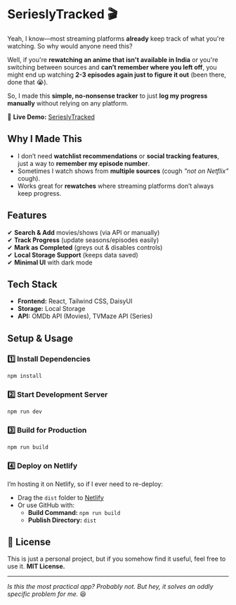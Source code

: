 # **SerieslyTracked** 🎬  

Yeah, I know—most streaming platforms **already** keep track of what you're watching. So why would anyone need this?  

Well, if you're **rewatching an anime that isn't available in India** or you're switching between sources and **can’t remember where you left off**, you might end up watching **2-3 episodes again just to figure it out** (been there, done that 😭).  

So, I made this **simple, no-nonsense tracker** to just **log my progress manually** without relying on any platform.  

🔗 **Live Demo:** [SerieslyTracked](https://seriesly-tracked.netlify.app/)  

## **Why I Made This**  
- I don’t need **watchlist recommendations** or **social tracking features**, just a way to **remember my episode number**.  
- Sometimes I watch shows from **multiple sources** (cough *"not on Netflix"* cough).  
- Works great for **rewatches** where streaming platforms don’t always keep progress.  

## **Features**  
✔ **Search & Add** movies/shows (via API or manually)  
✔ **Track Progress** (update seasons/episodes easily)  
✔ **Mark as Completed** (greys out & disables controls)  
✔ **Local Storage Support** (keeps data saved)  
✔ **Minimal UI** with dark mode  

## **Tech Stack**  
- **Frontend:** React, Tailwind CSS, DaisyUI   
- **Storage:** Local Storage  
- **API:** OMDb API (Movies), TVMaze API (Series)  

## **Setup & Usage**  

### **1️⃣ Install Dependencies**  
```sh
npm install
```

### **2️⃣ Start Development Server**  
```sh
npm run dev
```

### **3️⃣ Build for Production**  
```sh
npm run build
```

### **4️⃣ Deploy on Netlify**  
I’m hosting it on Netlify, so if I ever need to re-deploy:  
- Drag the `dist` folder to [Netlify](https://app.netlify.com/)  
- Or use GitHub with:  
  - **Build Command:** `npm run build`  
  - **Publish Directory:** `dist`  

## **📜 License**  
This is just a personal project, but if you somehow find it useful, feel free to use it. **MIT License.**  

---

_Is this the most practical app? Probably not. But hey, it solves an oddly specific problem for me._ 😆  
